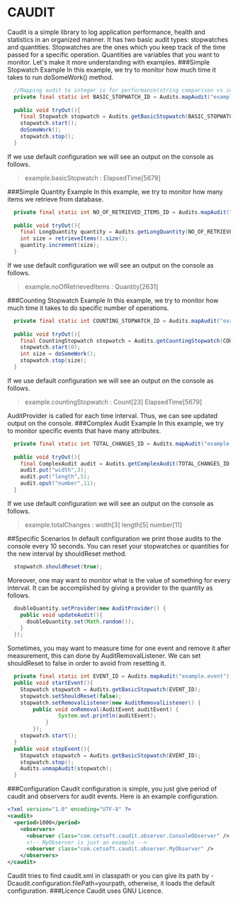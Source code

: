 CAUDIT
======

Caudit is a simple library to log application performance, health and statistics in an 
organized manner. It has two basic audit types: stopwatches and quantities. Stopwatches
are the ones which you keep track of the time passed for a specific operation. Quantities 
are variables that you want to monitor. Let's make it more understanding with examples.
###Simple Stopwatch Example
In this example, we try to monitor how much time it takes to run doSomeWork() method. 
```java
  //Mapping audit to integer is for performance(string comparison vs integer comparison)
  private final static int BASIC_STOPWATCH_ID = Audits.mapAudit("example.basicStopwatch");
  
  public void tryOut(){
    final Stopwatch stopwatch = Audits.getBasicStopwatch(BASIC_STOPWATCH_ID);
    stopwatch.start();
    doSomeWork();
    stopwatch.stop();
  }
```
If we use default configuration we will see an output on the console as follows.
> example.basicStopwatch : ElapsedTime[5679]

###Simple Quantity Example
In this example, we try to monitor how many items we retrieve from database. 
```java
  private final static int NO_OF_RETRIEVED_ITEMS_ID = Audits.mapAudit("example.noOfRetrievedItems");
  
  public void tryOut(){
    final LongQuantity quantity = Audits.getLongQuantity(NO_OF_RETRIEVED_ITEMS_ID);
    int size = retrieveItems().size();
    quantity.increment(size);
  }
```
If we use default configuration we will see an output on the console as follows.
> example.noOfRetrievedItems : Quantity[2631]

###Counting Stopwatch Example
In this example, we try to monitor how much time it takes to do specific number of operations. 
```java
  private final static int COUNTING_STOPWATCH_ID = Audits.mapAudit("example.countingStopwatch");
  
  public void tryOut(){
    final CountingStopwatch stopwatch = Audits.getCountingStopwatch(COUNTING_STOPWATCH_ID);
    stopwatch.start(0);
    int size = doSomeWork();
    stopwatch.stop(size);
  }
```
If we use default configuration we will see an output on the console as follows.
> example.countingStopwatch : Count[23] ElapsedTime[5679]

AuditProvider is called for each time interval. Thus, we can see updated output on the console.
###Complex Audit Example
In this example, we try to monitor specific events that have many attributes.
```java
  private final static int TOTAL_CHANGES_ID = Audits.mapAudit("example.totalChanges");
  
  public void tryOut(){
    final ComplexAudit audit = Audits.getComplexAudit(TOTAL_CHANGES_ID);
    audit.put("width",3);
    audit.put("length",5);
    audit.oput("number",11);
  }
```
If we use default configuration we will see an output on the console as follows.
> example.totalChanges : width[3] length[5] number[11]

##Specific Scenarios
In default configuration we print those audits to the console every 10 seconds. You can reset
your stopwatches or quantities for the new interval by shouldReset method.
```java
  stopwatch.shouldReset(true);
```
Moreover, one may want to monitor what is the value of something for every interval. It can
be accomplished by giving a provider to the quantity as follows.
```java
  doubleQuantity.setProvider(new AuditProvider() {
    public void updateAudit(){
      doubleQuantity.set(Math.random());
    }
  });
```
Sometimes, you may want to measure time for one event and remove it after measurement, this can
done by AuditRemovalListener. We can set shouldReset to false in order to avoid from resetting it.
```java
  private final static int EVENT_ID = Audits.mapAudit("example.event");
  public void startEvent(){
    Stopwatch stopwatch = Audits.getBasicStopwatch(EVENT_ID);
    stopwatch.setShouldReset(false);
    stopwatch.setRemovalListener(new AuditRemovalListener() {
  		public void onRemoval(AuditEvent auditEvent) {
				System.out.println(auditEvent);
			}
		});
    stopwatch.start();
  }
  public void stopEvent(){
    Stopwatch stopwatch = Audits.getBasicStopwatch(EVENT_ID);
    stopwatch.stop();
    Audits.unmapAudit(stopwatch);
  }
```
###Configuration
Caudit configuration is simple, you just give period of caudit and observers for audit events.
Here is an example configuration. 
```xml
<?xml version="1.0" encoding="UTF-8" ?>
<caudit>
  <period>1000</period>
    <observers>
      <observer class="com.cetsoft.caudit.observer.ConsoleObserver" />
      <!-- MyObserver is just an example -->
      <observer class="com.cetsoft.caudit.observer.MyObserver" />
	</observers>
</caudit>
```
Caudit tries to find caudit.xml in classpath or you can give
its path by -Dcaudit.configuration.filePath=yourpath, otherwise, it loads the default configuration.
###Licence
Caudit uses GNU Licence.
